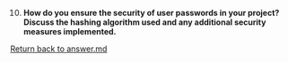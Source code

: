 
10. **How do you ensure the security of user passwords in your project? Discuss the hashing algorithm used and any additional security measures implemented.**




[Return back to answer.md](/answer.md)